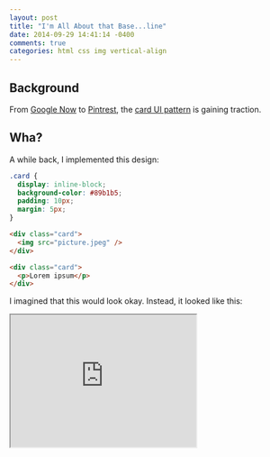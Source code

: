 ```yaml
---
layout: post
title: "I'm All About that Base...line"
date: 2014-09-29 14:41:14 -0400
comments: true
categories: html css img vertical-align
---
```


## Background

From [Google Now](http://www.google.com/landing/now/#whatisit) to [Pintrest](http://www.pinterest.com/ruth77rn/ui-patterns-cards/), the [card UI pattern](http://blog.intercom.io/why-cards-are-the-future-of-the-web/) is gaining traction. 

## Wha?

A while back, I implemented this design:

```css
.card {
  display: inline-block;
  background-color: #89b1b5;
  padding: 10px;
  margin: 5px;
}
```

```html
<div class="card">
  <img src="picture.jpeg" />
</div>

<div class="card">
  <p>Lorem ipsum</p>
</div>
```
I imagined that this would look okay. Instead, it looked like this:

<iframe width="330" height="235" src="http://kthffmn.github.io/baseline-examples/default">

RUN FOR YOUR LIFE I WON'T MAKE IT!

Q: Why do bad things happen to good HTML elements?"

A: Because we live in a cruel world where there is no god.

## Why?

So it turns out that images have a veritical-align property that defaults to baseline. You might be asking, "What the hell is baseline?" 

Do you remember writing on college-ruled paper in school or are you reading this in the future where everyone comminucates via brain chips and Kanye West is worshipped as a god? Well, for those of you who remember ruled paper, those blue lines are perfect examples of baselines. Letters like p, q, and y have appendages that exend below the baseline but most letters sit on it. 

For instance, the teal line in this image is the baseline:

![baseline image example](http://kthffmn.github.io/baseline-examples/baseline.png)

The vertical-align property does not affect the positioning of the element's contents. Rather, it affects the element's alignment on the page.

For my demo card example, the image's default alignment of baseline was causing the strange behaviour. It was trying to line up with the baseline of the text in the div to its right, causing the left-hand div to be higher than the right-hand div.

![baseline drawn in example above](http://kthffmn.github.io/baseline-examples/explicit-baseline.png)

## Solution

A quick way to solve this is to override the image default:

```css
.card img {
  vertical-align: middle;
}
```

<iframe width="330" height="235" src="http://kthffmn.github.io/baseline-examples/custom">

To learn more about the vertical-align property, visit [Impressive Web's blog about it](http://www.impressivewebs.com/css-vertical-align/) or [CSS-Trick's vertical-align article](http://css-tricks.com/almanac/properties/v/vertical-align/).
